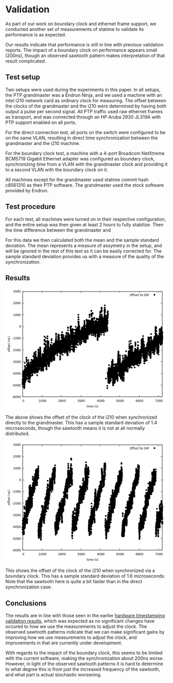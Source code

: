 # Validation

As part of our work on boundary clock and ethernet frame support, we conducted another set of measurements of statime to validate its performance is as expected.

Our results indicate that performance is still in line with previous validation reports. The impact of a boundary clock on performance appears small (200ns), though an observed sawtooth pattern makes interpretation of that result complicated.

## Test setup

Two setups were used during the experiments in this paper. In all setups, the PTP grandmaster was a Endrun Ninja, and we used a machine with an intel i210 network card as ordinary clock for measuring. The offset between the clocks of the grandmaster and the i210 were determined by having both output a pulse per second signal. All PTP traffic used raw ethernet frames as transport, and was connected through an HP Aruba 2930 JL319A with PTP support enabled on all ports.

For the direct connection test, all ports on the switch were configured to be on the same VLAN, resulting in direct time synchronization between the grandmaster and the i210 machine.

For the boundary clock test, a machine with a 4-port Broadcom NetXtreme BCM5719 Gigabit Ethernet adapter was configured as boundary clock, synchronizing time from a VLAN with the grandmaster clock and providing it to a second VLAN with the boundary clock on it.

All machines except for the grandmaster used statime commit hash c8561310 as their PTP software. The grandmaster used the stock software provided by Endrun.

## Test procedure

For each test, all machines were turned on in their respective configuration, and the entire setup was then given at least 2 hours to fully stabilize. Then the time difference between the grandmaster and 

For this data we then calculated both the mean and the sample standard deviation. The mean represents a measure of assymetry in the setup, and will be ignored in the rest of this text as it can be easily corrected for. The sample standard deviation provides us with a measure of the quality of the synchronization.

## Results

![plot of offset to grand master clock for direct connection](i210-direct-offset.png?raw=true)

The above shows the offset of the clock of the i210 when synchronized directly to the grandmaster. This has a sample standard deviation of $1.4$ microseconds, though the sawtooth means it is not at all normally distributed.


![plot of offset to grand master clock for connection via boundary](i210-bc-offset.png?raw=true)

This shows the offset of the clock of the i210 when synchronized via a boundary clock. This has a sample standard deviation of $1.6$ microseconds. Note that the sawtooth here is quite a bit faster than in the direct synchronization case.

## Conclusions

The results are in line with those seen in the earlier [hardware timestamping validation results](../24-05-2022-hardware-timestamping/measurement_report.pdf), which was expected as no significant changes have occured to how we use the measurements to adjust the clock. The observed sawtooth patterns indicate that we can make significant gains by improving how we use measurements to adjust the clock, and improvements in that are currently under development.

With regards to the impact of the boundary clock, this seems to be limited with the current software, making the synchronization about 200ns worse. However, in light of the observed sawtooth patterns it is hard to determine to what degree this is from just the increased frequency of the sawtooth, and what part is actual stochastic worsening.
